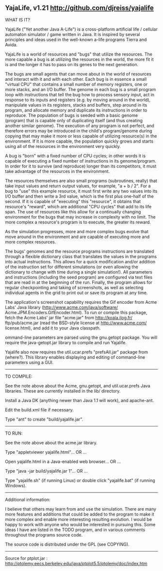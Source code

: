 YajaLife, v1.21
http://github.com/djreiss/yajalife
----------

WHAT IS IT?

YajaLife ("Yet another Java A-Life") is a cross-platform artificial
life / cellular automaton simulator / game written in Java. It is
inspired by several principles and ideas used in the well-known a-life
programs Tierra and Avida.

YajaLife is a world of resources and "bugs" that utilize the
resources. The more capable a bug is at utilizing the resources in the
world, the more fit it is and the longer it has to pass on its genes
to the next generation.

The bugs are small agents that can move about in the world of
resources and interact with it and with each other. Each bug is in
essence a small "virtual CPU" that contains a small number of memory
registers, one or more stacks, and an I/O buffer. The genome in each
bug is a small program loop with instructions that tell the bug how to
process sensory input, act in response to its inputs and registers
(e.g. by moving around in the world), manipulate values in its
registers, stacks and buffers, step around in its program, and
allocate memory and duplicate its instructions in order to
reproduce. The population of bugs is seeded with a basic genome
(program) that is capable only of duplicating itself (and thus
creating another similar genome). The execution of any program is not
perfect, and therefore errors may be introduced in the child's
program/genome during copying that may make it more or less capable of
utilizing resource(s) in the environment. If it is more capable, the
population quickly grows and starts using all of the resources in the
environment very quickly. 

A bug is "born" with a fixed number of CPU cycles; in other words it
is capable of executing a fixed number of instructions in its
genome/program. In order for it to survive (and reproduce) longer than
its competitors, it must take advantage of the resources in the
environment.

The resources themselves are also small programs (subroutines, really)
that take input values and return output values, for example, "a + b /
2". For a bug to "use" this example resource, it must first write any
two values into its I/O buffer and then write a 3rd value, which is
the first plus one-half of the second. If it is capable of "executing"
this "resource", it obtains that resource's "reward", which are
additional "CPU cycles" that add to its life span. The use of
resources like this allow for a continually changing environment for
the bugs that may increase in complexity with no limit. The more
complex a resource's program is to execute, the greater its reward.

As the simulation progresses, more and more complex bugs evolve that
move around in the environment and are capable of executing more and
more complex resources.

The bugs' genomes and the resource programs instructions are
translated through a flexible dictionary class that translates the
values in the programs into actual instructions. This allows for a
quick modification and/or addition of the instruction set for
different simulations (or even allowing the dictionary to change with
time during a single simulation!). All parameters and instructions
(including the seed program) are configured via text files that are
read in at the beginning of the run. Finally, the program allows for
regular checkpointing and taking of screenshots, as well as selecting
individual agents in the grid to print out or save its program at any
time.

The application's screenshot capability requires the Gif encoder from
Acme Labs' Java library (http://www.acme.com/java/software/
Acme.JPM.Encoders.GifEncoder.html).  To run or compile this package,
fetch the Acme Labs' jar file "acme.jar" from http://koala.ilog.fr/
ftp/pub/acme.jar (read the BSD-style license at http://www.acme.com/
license.html), and add it to your Java classpath.

ommand-line parameters are parsed using the gnu.getopt package. You
will require the java-getopt.jar library to compile and run Yajalife.

Yajalife also now requires the util.ucar.prefs "prefsAll.jar" package
from (where?). This library enables displaying and editing of
command-line parameters using a GUI.

_______________________________________________________________________

TO COMPILE:

See the note above about the Acme, gnu.getopt, and util.ucar.prefs
Java libraries. These are currently installed in the lib/ directory.

Install a Java DK (anything newer than Java 1.1 will work), and
apache-ant.

Edit the build.xml file if necessary.

Type "ant" to create "build/yajalife.jar".

_______________________________________________________________________

TO RUN:

See the note above about the acme.jar library.

Type "appletviewer yajalife.html"... OR ...

Open yajalife.html in a Java-enabled web browser... OR ...

Type "java -jar build/yajalife.jar 1"... OR ...

Type "yajalife.sh" (if running Linux) or double click "yajalife.bat"
(if running Windows).

_______________________________________________________________________

Additional information:

I believe that others may learn from and use the simulation. There are
many more features and additions that could be added to the program to
make it more complex and enable more interesting resulting
evolution. I would be happy to work with anyone who would be
interested in pursuing this. Some ideas I have are listed in the TODO
program, and in various comments throughout the programs source code.

The source code is distributed under the GPL (see COPYING).

------------------------------------------------------------

Source for ptplot.jar :
http://ptolemy.eecs.berkeley.edu/java/ptplot5.5/ptolemy/doc/index.htm

